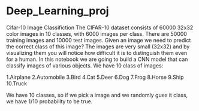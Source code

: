 # Deep_Learning_proj
Cifar-10 Image Classifiction
The CIFAR-10 dataset consists of 60000 32x32 color images in 10 classes, with 6000 images per class. There are 50000 training images and 10000 test images.
Given an image we need to predict the correct class of this image?
The images are very small (32x32) and by visualizing them you will notice how difficult it is to distinguish them even for a human.
In this notebook we are going to build a CNN model that can classify images of various objects. We have 10 class of images:

1.Airplane
2.Automobile
3.Bird
4.Cat
5.Deer
6.Dog
7.Frog
8.Horse
9.Ship
10.Truck

We have 10 classes, so if we pick a image and we randomly gues it class, we have 1/10 probability to be true.
